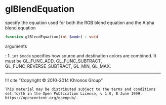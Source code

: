 # glBlendEquation
specify the equation used for both the RGB blend equation and the Alpha blend
equation

```php
function glBlendEquation(int $mode) : void
```



arguments

:    1. `int` `$mode` specifies how source and destination colors are combined. It
    must be <constant>GL_FUNC_ADD</constant>,
    <constant>GL_FUNC_SUBTRACT</constant>,
    <constant>GL_FUNC_REVERSE_SUBTRACT</constant>, <constant>GL_MIN</constant>,
    <constant>GL_MAX</constant>.



---
     

!!! cite "Copyright © 2010-2014 Khronos Group"

    This material may be distributed subject to the terms and conditions set forth in the Open Publication License, v 1.0, 8 June 1999. https://opencontent.org/openpub/.